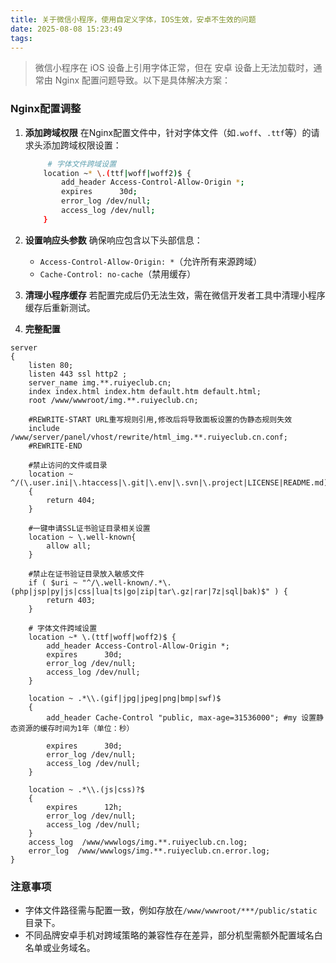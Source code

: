 ```yaml
---
title: 关于微信小程序，使用自定义字体，IOS生效，安卓不生效的问题
date: 2025-08-08 15:23:49
tags:
---
```


> 微信小程序在 iOS 设备上引用字体正常，但在 安卓 设备上无法加载时，通常由 Nginx 配置问题导致。以下是具体解决方案：

### Nginx配置调整

1. ‌**添加跨域权限**‌
   在Nginx配置文件中，针对字体文件（如`.woff`、`.ttf`等）的请求头添加跨域权限设置：

   ```sh
   		# 字体文件跨域设置
       location ~* \.(ttf|woff|woff2)$ {
           add_header Access-Control-Allow-Origin *;
           expires      30d;
           error_log /dev/null;
           access_log /dev/null;
       }
   ```

2. ‌**设置响应头参数**‌
   确保响应包含以下头部信息：

    - `Access-Control-Allow-Origin: *`（允许所有来源跨域）
    - `Cache-Control: no-cache`（禁用缓存） ‌

3. ‌**清理小程序缓存**‌
   若配置完成后仍无法生效，需在微信开发者工具中清理小程序缓存后重新测试。 ‌

4. **完整配置**

```
server
{
    listen 80;
    listen 443 ssl http2 ;
    server_name img.**.ruiyeclub.cn;
    index index.html index.htm default.htm default.html;
    root /www/wwwroot/img.**.ruiyeclub.cn;

    #REWRITE-START URL重写规则引用,修改后将导致面板设置的伪静态规则失效
    include /www/server/panel/vhost/rewrite/html_img.**.ruiyeclub.cn.conf;
    #REWRITE-END

    #禁止访问的文件或目录
    location ~ ^/(\.user.ini|\.htaccess|\.git|\.env|\.svn|\.project|LICENSE|README.md)
    {
        return 404;
    }

    #一键申请SSL证书验证目录相关设置
    location ~ \.well-known{
        allow all;
    }

    #禁止在证书验证目录放入敏感文件
    if ( $uri ~ "^/\.well-known/.*\.(php|jsp|py|js|css|lua|ts|go|zip|tar\.gz|rar|7z|sql|bak)$" ) {
        return 403;
    }

    # 字体文件跨域设置
    location ~* \.(ttf|woff|woff2)$ {
        add_header Access-Control-Allow-Origin *;
        expires      30d;
        error_log /dev/null;
        access_log /dev/null;
    }

    location ~ .*\\.(gif|jpg|jpeg|png|bmp|swf)$
    {
        add_header Cache-Control "public, max-age=31536000"; #my 设置静态资源的缓存时间为1年（单位：秒）

        expires      30d;
        error_log /dev/null;
        access_log /dev/null;
    }

    location ~ .*\\.(js|css)?$
    {
        expires      12h;
        error_log /dev/null;
        access_log /dev/null;
    }
    access_log  /www/wwwlogs/img.**.ruiyeclub.cn.log;
    error_log  /www/wwwlogs/img.**.ruiyeclub.cn.error.log;
}
```

### 注意事项

- 字体文件路径需与配置一致，例如存放在`/www/wwwroot/***/public/static`目录下。 ‌
- 不同品牌安卓手机对跨域策略的兼容性存在差异，部分机型需额外配置域名白名单或业务域名。